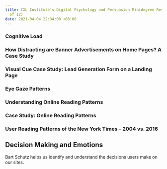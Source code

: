 ```yaml
---
title: CXL Institute’s Digital Psychology and Persuasion Minidegree Review (Part 2
  of 12)
date: 2021-04-04 22:34:00 +08:00
---
```




### Cognitive Load


### How Distracting are Banner Advertisements on Home Pages? A Case Study



### Visual Cue Case Study: Lead Generation Form on a Landing Page



### Eye Gaze Patterns



### Understanding Online Reading Patterns



### Case Study: Online Reading Patterns



### User Reading Patterns of the New York Times – 2004 vs. 2016



## Decision Making and Emotions

Bart Schutz helps us identify and understand the decisions users make on our sites.


